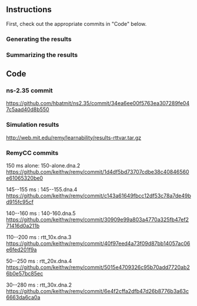 ## Instructions ##
First, check out the appropriate commits in "Code" below.


### Generating the results ###


### Summarizing the results ###


## Code ##

### ns-2.35 commit ###

https://github.com/hbatmit/ns2.35/commit/34ea6ee00f5763ea307289fe047c5aad40d8b550

### Simulation results ###

http://web.mit.edu/remy/learnability/results-rttvar.tar.gz

### RemyCC commits ###

150 ms alone: 150-alone.dna.2 https://github.com/keithw/remy/commit/1d4df5bd73707cdbe38c40846560e61065320be0 

145--155 ms : 145--155.dna.4  https://github.com/keithw/remy/commit/c143a61649fbcc12df53c78a7de49bd915fc95cf 

140--160 ms : 140-160.dna.5   https://github.com/keithw/remy/commit/30909e99a803a4770a325fb47ef271416d0a211b 

110--200 ms : rtt_10x.dna.3   https://github.com/keithw/remy/commit/40f97eed4a73f09d87bb14057ac06e6fed201f9a 

50--250 ms  : rtt_20x.dna.4   https://github.com/keithw/remy/commit/5015e4709326c95b70add7720ab26b0e57bc85ec

30--280 ms  : rtt_30x.dna.2   https://github.com/keithw/remy/commit/6e4f2cffa2dfb47d26b8776b3a63c6663da6ca0a
